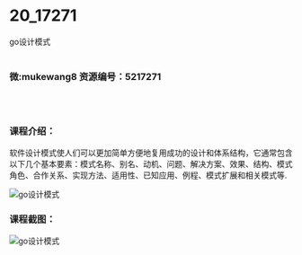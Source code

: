 # 20_17271
go设计模式
<br/></br>
<h3>微:mukewang8 资源编号：5217271</h3>
<br/></br>
<h3>课程介绍：</h3>
<p>软件设计模式使人们可以更加简单方便地复用成功的设计和体系结构，它通常包含以下几个基本要素：模式名称、别名、动机、问题、解决方案、效果、结构、模式角色、合作关系、实现方法、适用性、已知应用、例程、模式扩展和相关模式等.</p>
<p><img src="https://www.ko996.com/wp-content/uploads/img/2020/12/1-132-300x180.png" alt="go设计模式"></p>
<div class="info-desc">
<h3>课程截图：</h3>
<p><img src="https://www.ko996.com/wp-content/uploads/img/2020/12/2-124.png" alt="go设计模式"></p>


			
</div>
